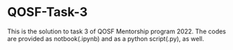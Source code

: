 # QOSF-Task-3
This is the solution to task 3 of QOSF Mentorship program 2022. The codes are provided as notbook(.ipynb) and as a python script(.py), as well.
